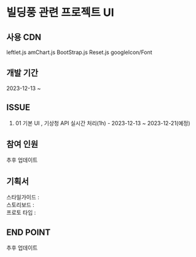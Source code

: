 
빌딩풍 관련 프로젝트 UI
=============


사용 CDN
-------------

leftlet.js
amChart.js
BootStrap.js
Reset.js
googleIcon/Font


개발 기간
-------------
2023-12-13 ~ 

 ISSUE
-------------
1. 01
 기본 UI , 기상청 API 실시간 처리(1h)  -  2023-12-13 ~ 2023-12-21(예정)

 참여 인원
-------------
추후 업데이트


기획서 
---
스타일가이드 : <br/>
스토리보드 : <br/>
프로토 타입 : <br/>

END POINT
---
추후 업데이트

 





